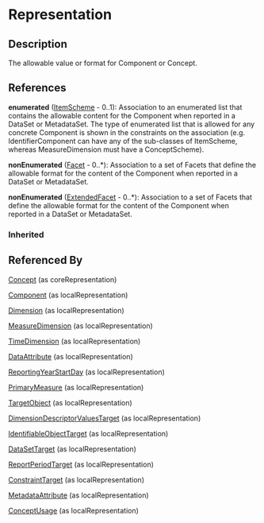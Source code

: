 
# Representation





## Description

The allowable value or format for Component or Concept.




## References

**enumerated** ([ItemScheme](ItemScheme.md) - 0..1): Association to an enumerated list that contains the allowable content for the Component when reported in a DataSet or MetadataSet. The type of enumerated list that is allowed for any concrete Component is shown in the constraints on the association (e.g. IdentifierComponent can have any of the sub-classes of ItemScheme, whereas MeasureDimension must have a ConceptScheme).

**nonEnumerated** ([Facet](Facet.md) - 0..*): Association to a set of Facets that define the allowable format for the content of the Component when reported in a DataSet or MetadataSet.

**nonEnumerated** ([ExtendedFacet](ExtendedFacet.md) - 0..*): Association to a set of Facets that define the allowable format for the content of the Component when reported in a DataSet or MetadataSet.

### Inherited



## Referenced By

[Concept](../ConceptScheme/Concept.md) (as coreRepresentation)

[Component](Component.md) (as localRepresentation)

[Dimension](../DataStructure/Dimension.md) (as localRepresentation)

[MeasureDimension](../DataStructure/MeasureDimension.md) (as localRepresentation)

[TimeDimension](../DataStructure/TimeDimension.md) (as localRepresentation)

[DataAttribute](../DataStructure/DataAttribute.md) (as localRepresentation)

[ReportingYearStartDay](../DataStructure/ReportingYearStartDay.md) (as localRepresentation)

[PrimaryMeasure](../DataStructure/PrimaryMeasure.md) (as localRepresentation)

[TargetObject](../MetadataStructure/TargetObject.md) (as localRepresentation)

[DimensionDescriptorValuesTarget](../MetadataStructure/DimensionDescriptorValuesTarget.md) (as localRepresentation)

[IdentifiableObjectTarget](../MetadataStructure/IdentifiableObjectTarget.md) (as localRepresentation)

[DataSetTarget](../MetadataStructure/DataSetTarget.md) (as localRepresentation)

[ReportPeriodTarget](../MetadataStructure/ReportPeriodTarget.md) (as localRepresentation)

[ConstraintTarget](../MetadataStructure/ConstraintTarget.md) (as localRepresentation)

[MetadataAttribute](../MetadataStructure/MetadataAttribute.md) (as localRepresentation)

[ConceptUsage](../MetadataStructure/ConceptUsage.md) (as localRepresentation)


